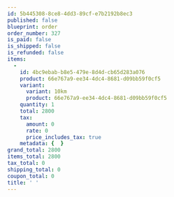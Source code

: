 ```yaml
---
id: 5b445308-8ce8-4dd3-89cf-e7b2192b8ec3
published: false
blueprint: order
order_number: 327
is_paid: false
is_shipped: false
is_refunded: false
items:
  -
    id: 4bc9ebab-b8e5-479e-8d4d-cb65d283a076
    product: 66e767a9-ee34-4dc4-8681-d09bb59f0cf5
    variant:
      variant: 10km
      product: 66e767a9-ee34-4dc4-8681-d09bb59f0cf5
    quantity: 1
    total: 2800
    tax:
      amount: 0
      rate: 0
      price_includes_tax: true
    metadata: {  }
grand_total: 2800
items_total: 2800
tax_total: 0
shipping_total: 0
coupon_total: 0
title: ' '
---
```

